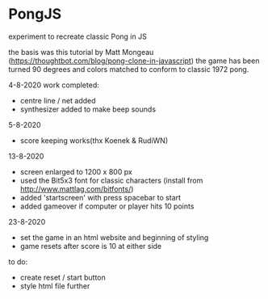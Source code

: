 # PongJS
experiment to recreate classic Pong in JS

the basis was this tutorial by Matt Mongeau (https://thoughtbot.com/blog/pong-clone-in-javascript)
the game has been turned 90 degrees and colors matched to conform to classic 1972 pong.

4-8-2020 work completed:
- centre line / net added
- synthesizer added to make beep sounds

5-8-2020
- score keeping works(thx Koenek & RudiWN)

13-8-2020
- screen enlarged to 1200 x 800 px
- used the Bit5x3 font for classic characters (install from http://www.mattlag.com/bitfonts/) 
- added 'startscreen' with press spacebar to start
- added gameover if computer or player hits 10 points

23-8-2020

- set the game in an html website and beginning of styling
- game resets after score is 10 at either side

to do:
- create reset / start button
- style html file further
